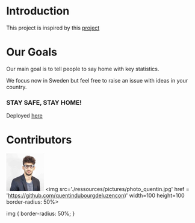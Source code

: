 # Introduction

This project is inspired by this [project](https://github.com/ecohydro/covid-19-waves)

# Our Goals 
Our main goal is to tell people to say home with key statistics. 

We focus now in Sweden but feel free to raise an issue with ideas in your country. 

### STAY SAFE, STAY HOME!

Deployed [here](https://corona-confinement.herokuapp.com/)

# Contributors

<img src='./ressources/pictures/photo_mastafa.jpeg' href= 'https://github.com/MastafaF' width=100 height=100> <img src='./ressources/pictures/photo_quentin.jpg' href = 'https://github.com/quentindubourgdeluzencon)' width=100 height=100 border-radius: 50%>

img {
  border-radius: 50%;
}

